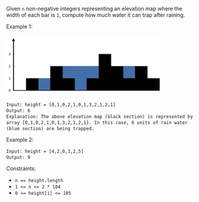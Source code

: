 Given `n` non-negative integers representing an elevation map where the width of each bar is `1`, compute how much water it can trap after raining.

 

Example 1:

![rainwatertrap](rainwatertrap.png)
```
Input: height = [0,1,0,2,1,0,1,3,2,1,2,1]
Output: 6
Explanation: The above elevation map (black section) is represented by array [0,1,0,2,1,0,1,3,2,1,2,1]. In this case, 6 units of rain water (blue section) are being trapped.
```

Example 2:
```
Input: height = [4,2,0,3,2,5]
Output: 9
 ```

Constraints:

- `n == height.length`
- `1 <= n <= 2 * 104`
- `0 <= height[i] <= 105`